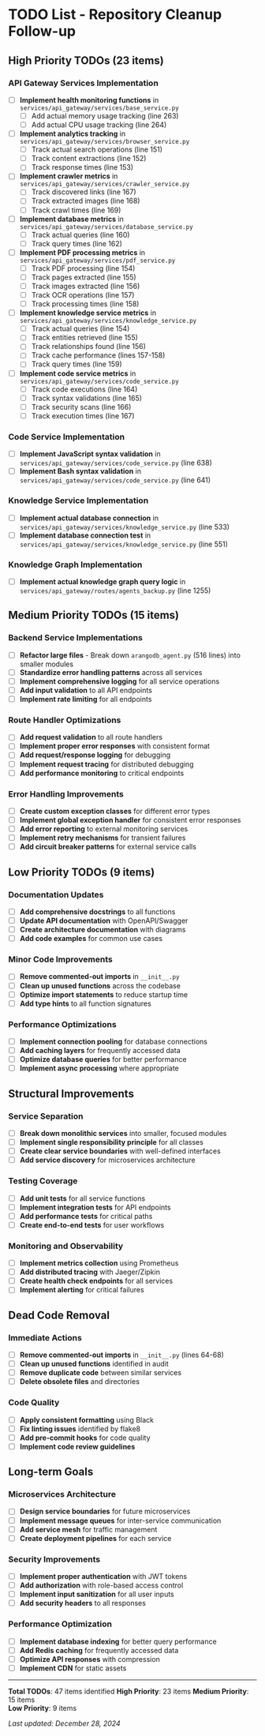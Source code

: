 # TODO List - Repository Cleanup Follow-up

## High Priority TODOs (23 items)

### API Gateway Services Implementation
- [ ] **Implement health monitoring functions** in `services/api_gateway/services/base_service.py`
  - [ ] Add actual memory usage tracking (line 263)
  - [ ] Add actual CPU usage tracking (line 264)
- [ ] **Implement analytics tracking** in `services/api_gateway/services/browser_service.py`
  - [ ] Track actual search operations (line 151)
  - [ ] Track content extractions (line 152)
  - [ ] Track response times (line 153)
- [ ] **Implement crawler metrics** in `services/api_gateway/services/crawler_service.py`
  - [ ] Track discovered links (line 167)
  - [ ] Track extracted images (line 168)
  - [ ] Track crawl times (line 169)
- [ ] **Implement database metrics** in `services/api_gateway/services/database_service.py`
  - [ ] Track actual queries (line 160)
  - [ ] Track query times (line 162)
- [ ] **Implement PDF processing metrics** in `services/api_gateway/services/pdf_service.py`
  - [ ] Track PDF processing (line 154)
  - [ ] Track pages extracted (line 155)
  - [ ] Track images extracted (line 156)
  - [ ] Track OCR operations (line 157)
  - [ ] Track processing times (line 158)
- [ ] **Implement knowledge service metrics** in `services/api_gateway/services/knowledge_service.py`
  - [ ] Track actual queries (line 154)
  - [ ] Track entities retrieved (line 155)
  - [ ] Track relationships found (line 156)
  - [ ] Track cache performance (lines 157-158)
  - [ ] Track query times (line 159)
- [ ] **Implement code service metrics** in `services/api_gateway/services/code_service.py`
  - [ ] Track code executions (line 164)
  - [ ] Track syntax validations (line 165)
  - [ ] Track security scans (line 166)
  - [ ] Track execution times (line 167)

### Code Service Implementation
- [ ] **Implement JavaScript syntax validation** in `services/api_gateway/services/code_service.py` (line 638)
- [ ] **Implement Bash syntax validation** in `services/api_gateway/services/code_service.py` (line 641)

### Knowledge Service Implementation
- [ ] **Implement actual database connection** in `services/api_gateway/services/knowledge_service.py` (line 533)
- [ ] **Implement database connection test** in `services/api_gateway/services/knowledge_service.py` (line 551)

### Knowledge Graph Implementation
- [ ] **Implement actual knowledge graph query logic** in `services/api_gateway/routes/agents_backup.py` (line 1255)

## Medium Priority TODOs (15 items)

### Backend Service Implementations
- [ ] **Refactor large files** - Break down `arangodb_agent.py` (516 lines) into smaller modules
- [ ] **Standardize error handling patterns** across all services
- [ ] **Implement comprehensive logging** for all service operations
- [ ] **Add input validation** to all API endpoints
- [ ] **Implement rate limiting** for all endpoints

### Route Handler Optimizations
- [ ] **Add request validation** to all route handlers
- [ ] **Implement proper error responses** with consistent format
- [ ] **Add request/response logging** for debugging
- [ ] **Implement request tracing** for distributed debugging
- [ ] **Add performance monitoring** to critical endpoints

### Error Handling Improvements
- [ ] **Create custom exception classes** for different error types
- [ ] **Implement global exception handler** for consistent error responses
- [ ] **Add error reporting** to external monitoring services
- [ ] **Implement retry mechanisms** for transient failures
- [ ] **Add circuit breaker patterns** for external service calls

## Low Priority TODOs (9 items)

### Documentation Updates
- [ ] **Add comprehensive docstrings** to all functions
- [ ] **Update API documentation** with OpenAPI/Swagger
- [ ] **Create architecture documentation** with diagrams
- [ ] **Add code examples** for common use cases

### Minor Code Improvements
- [ ] **Remove commented-out imports** in `__init__.py`
- [ ] **Clean up unused functions** across the codebase
- [ ] **Optimize import statements** to reduce startup time
- [ ] **Add type hints** to all function signatures

### Performance Optimizations
- [ ] **Implement connection pooling** for database connections
- [ ] **Add caching layers** for frequently accessed data
- [ ] **Optimize database queries** for better performance
- [ ] **Implement async processing** where appropriate

## Structural Improvements

### Service Separation
- [ ] **Break down monolithic services** into smaller, focused modules
- [ ] **Implement single responsibility principle** for all classes
- [ ] **Create clear service boundaries** with well-defined interfaces
- [ ] **Add service discovery** for microservices architecture

### Testing Coverage
- [ ] **Add unit tests** for all service functions
- [ ] **Implement integration tests** for API endpoints
- [ ] **Add performance tests** for critical paths
- [ ] **Create end-to-end tests** for user workflows

### Monitoring and Observability
- [ ] **Implement metrics collection** using Prometheus
- [ ] **Add distributed tracing** with Jaeger/Zipkin
- [ ] **Create health check endpoints** for all services
- [ ] **Implement alerting** for critical failures

## Dead Code Removal

### Immediate Actions
- [ ] **Remove commented-out imports** in `__init__.py` (lines 64-68)
- [ ] **Clean up unused functions** identified in audit
- [ ] **Remove duplicate code** between similar services
- [ ] **Delete obsolete files** and directories

### Code Quality
- [ ] **Apply consistent formatting** using Black
- [ ] **Fix linting issues** identified by flake8
- [ ] **Add pre-commit hooks** for code quality
- [ ] **Implement code review guidelines**

## Long-term Goals

### Microservices Architecture
- [ ] **Design service boundaries** for future microservices
- [ ] **Implement message queues** for inter-service communication
- [ ] **Add service mesh** for traffic management
- [ ] **Create deployment pipelines** for each service

### Security Improvements
- [ ] **Implement proper authentication** with JWT tokens
- [ ] **Add authorization** with role-based access control
- [ ] **Implement input sanitization** for all user inputs
- [ ] **Add security headers** to all responses

### Performance Optimization
- [ ] **Implement database indexing** for better query performance
- [ ] **Add Redis caching** for frequently accessed data
- [ ] **Optimize API responses** with compression
- [ ] **Implement CDN** for static assets

---

**Total TODOs**: 47 items identified
**High Priority**: 23 items
**Medium Priority**: 15 items  
**Low Priority**: 9 items

*Last updated: December 28, 2024* 